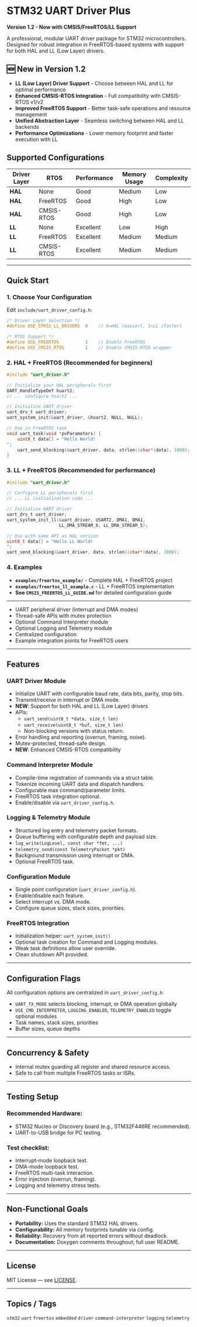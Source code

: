 # STM32 UART Driver Plus

**Version 1.2 - Now with CMSIS/FreeRTOS/LL Support**

A professional, modular UART driver package for STM32 microcontrollers. Designed for robust integration in FreeRTOS-based systems with support for both HAL and LL (Low Layer) drivers.

## 🆕 New in Version 1.2

- **LL (Low Layer) Driver Support** - Choose between HAL and LL for optimal performance
- **Enhanced CMSIS-RTOS Integration** - Full compatibility with CMSIS-RTOS v1/v2
- **Improved FreeRTOS Support** - Better task-safe operations and resource management
- **Unified Abstraction Layer** - Seamless switching between HAL and LL backends
- **Performance Optimizations** - Lower memory footprint and faster execution with LL

## Supported Configurations

| Driver Layer | RTOS | Performance | Memory Usage | Complexity |
|-------------|------|-------------|--------------|------------|
| **HAL** | None | Good | Medium | Low |
| **HAL** | FreeRTOS | Good | High | Low |
| **HAL** | CMSIS-RTOS | Good | High | Low |
| **LL** | None | Excellent | Low | High |
| **LL** | FreeRTOS | Excellent | Medium | Medium |
| **LL** | CMSIS-RTOS | Excellent | Medium | Medium |

---

## Quick Start

### 1. Choose Your Configuration

Edit `include/uart_driver_config.h`:

```c
/* Driver Layer Selection */
#define USE_STM32_LL_DRIVERS  0    // 0=HAL (easier), 1=LL (faster)

/* RTOS Support */
#define USE_FREERTOS          1    // Enable FreeRTOS
#define USE_CMSIS_RTOS        1    // Enable CMSIS-RTOS wrapper
```

### 2. HAL + FreeRTOS (Recommended for beginners)

```c
#include "uart_driver.h"

// Initialize your HAL peripherals first
UART_HandleTypeDef huart2;
// ... configure huart2 ...

// Initialize UART driver
uart_drv_t uart_driver;
uart_system_init(&uart_driver, &huart2, NULL, NULL);

// Use in FreeRTOS task
void uart_task(void *pvParameters) {
    uint8_t data[] = "Hello World!
";
    uart_send_blocking(&uart_driver, data, strlen((char*)data), 1000);
}
```

### 3. LL + FreeRTOS (Recommended for performance)

```c
#include "uart_driver.h"

// Configure LL peripherals first
// ... LL initialization code ...

// Initialize UART driver
uart_drv_t uart_driver;
uart_system_init_ll(&uart_driver, USART2, DMA1, DMA1, 
                    LL_DMA_STREAM_6, LL_DMA_STREAM_5);

// Use with same API as HAL version
uint8_t data[] = "Hello LL World!
";
uart_send_blocking(&uart_driver, data, strlen((char*)data), 1000);
```

### 4. Examples

- **`examples/freertos_example/`** - Complete HAL + FreeRTOS project
- **`examples/freertos_ll_example.c`** - LL + FreeRTOS implementation
- **See `CMSIS_FREERTOS_LL_GUIDE.md`** for detailed configuration guide

---

- UART peripheral driver (interrupt and DMA modes)
- Thread-safe APIs with mutex protection
- Optional Command Interpreter module
- Optional Logging and Telemetry module
- Centralized configuration
- Example integration points for FreeRTOS users

---

## Features

### UART Driver Module

- Initialize UART with configurable baud rate, data bits, parity, stop bits.
- Transmit/receive in interrupt or DMA mode.
- **NEW**: Support for both HAL and LL (Low Layer) drivers
- APIs:
  - `uart_send(uint8_t *data, size_t len)`
  - `uart_receive(uint8_t *buf, size_t len)`
  - Non-blocking versions with status return.
- Error handling and reporting (overrun, framing, noise).
- Mutex-protected, thread-safe design.
- **NEW**: Enhanced CMSIS-RTOS compatibility

### Command Interpreter Module
- Compile-time registration of commands via a struct table.
- Tokenize incoming UART data and dispatch handlers.
- Configurable max command/parameter limits.
- FreeRTOS task integration optional.
- Enable/disable via `uart_driver_config.h`.

### Logging & Telemetry Module
- Structured log entry and telemetry packet formats.
- Queue buffering with configurable depth and payload size.
- `log_write(LogLevel, const char *fmt, ...)`
- `telemetry_send(const TelemetryPacket *pkt)`
- Background transmission using interrupt or DMA.
- Optional FreeRTOS task.

### Configuration Module
- Single point configuration (`uart_driver_config.h`).
- Enable/disable each feature.
- Select interrupt vs. DMA mode.
- Configure queue sizes, stack sizes, priorities.

### FreeRTOS Integration
- Initialization helper: `uart_system_init()`
- Optional task creation for Command and Logging modules.
- Weak task definitions allow user override.
- Clean shutdown API provided.

---

## Configuration Flags

All configuration options are centralized in `uart_driver_config.h`:
- `UART_TX_MODE` selects blocking, interrupt, or DMA operation globally
- `USE_CMD_INTERPRETER`, `LOGGING_ENABLED`, `TELEMETRY_ENABLED` toggle optional modules
- Task names, stack sizes, priorities
- Buffer sizes, queue depths

---

## Concurrency & Safety

- Internal mutex guarding all register and shared resource access.
- Safe to call from multiple FreeRTOS tasks or ISRs.

---

## Testing Setup

### Recommended Hardware:
- STM32 Nucleo or Discovery board (e.g., STM32F446RE recommended).
- UART-to-USB bridge for PC testing.

### Test checklist:
- Interrupt-mode loopback test.
- DMA-mode loopback test.
- FreeRTOS multi-task interaction.
- Error injection (overrun, framing).
- Logging and telemetry stress tests.

---

## Non-Functional Goals
- **Portability:** Uses the standard STM32 HAL drivers.
- **Configurability:** All memory footprints tunable via config.
- **Reliability:** Recovery from all reported errors without deadlock.
- **Documentation:** Doxygen comments throughout; full user README.

---

## License
MIT License — see [LICENSE](LICENSE).

---

## Topics / Tags
`stm32` `uart` `freertos` `embedded` `driver` `command-interpreter` `logging` `telemetry`
